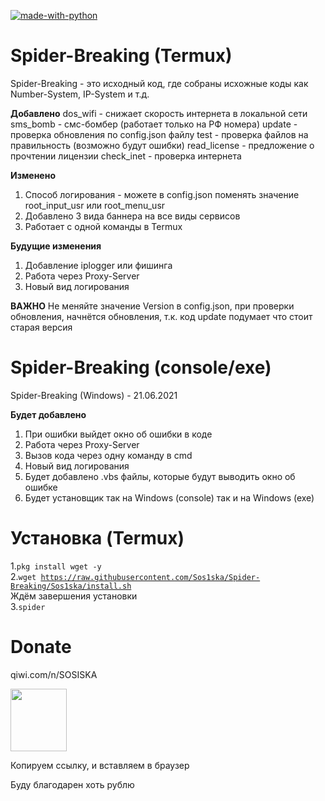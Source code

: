 [![made-with-python](https://img.shields.io/badge/Made%20with-Python-1f425f.svg)](https://www.python.org/)

# Spider-Breaking (Termux)
Spider-Breaking - это исходный код, где собраны исхожные коды как Number-System, IP-System и т.д.

****Добавлено****
dos_wifi - снижает скорость интернета в локальной сети
sms_bomb - смс-бомбер (работает только на РФ номера)
update - проверка обновления по config.json файлу
test - проверка файлов на правильность (возможно будут ошибки)
read_license - предложение о прочтении лицензии
check_inet - проверка интернета

****Изменено****
1. Способ логирования - можете в config.json поменять значение root_input_usr или root_menu_usr
2. Добавлено 3 вида баннера на все виды сервисов
3. Работает с одной команды в Termux

****Будущие изменения****
1. Добавление iplogger или фишинга
2. Работа через Proxy-Server
3. Новый вид логирования

****ВАЖНО****
Не меняйте значение Version в config.json, при проверки обновления, начнётся обновления, т.к. код update подумает что стоит старая версия

# Spider-Breaking (console/exe)
Spider-Breaking (Windows) - 21.06.2021

****Будет добавлено****
1. При ошибки выйдет окно об ошибки в коде
2. Работа через Proxy-Server
3. Вызов кода через одну команду в cmd
4. Новый вид логирования
5. Будет добавлено .vbs файлы, которые будут выводить окно об ошибке
6. Будет установщик так на Windows (console) так и на Windows (exe)

# Установка (Termux)

1.<code>pkg install wget -y</code><br>
2.<code>wget https://raw.githubusercontent.com/Sos1ska/Spider-Breaking/Sos1ska/install.sh</code><br>
Ждём завершения установки<br>
3.<code>spider</code><br>

# Donate 

qiwi.com/n/SOSISKA 
                  
<img src="https://static.qiwi.com/img/qiwi_com/header/qiwi-wallet-logo.svg" width="90" height="100">



Копируем ссылку, и вставляем в браузер

Буду благодарен хоть рублю
